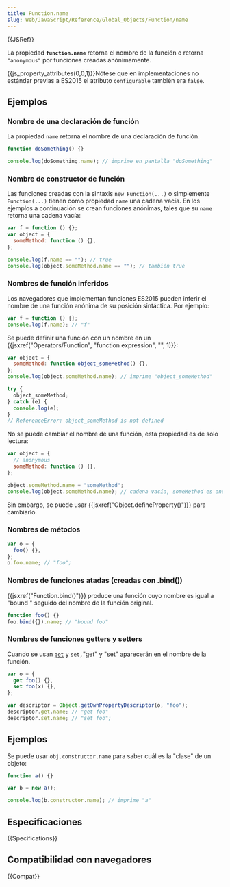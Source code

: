 ```yaml
---
title: Function.name
slug: Web/JavaScript/Reference/Global_Objects/Function/name
---
```


{{JSRef}}

La propiedad **`function.name`** retorna el nombre de la función o retorna `"anonymous"` por funciones creadas anónimamente.

{{js_property_attributes(0,0,1)}}Nótese que en implementaciones no estándar previas a ES2015 el atributo `configurable` también era `false`.

## Ejemplos

### Nombre de una declaración de función

La propiedad `name` retorna el nombre de una declaración de función.

```js
function doSomething() {}

console.log(doSomething.name); // imprime en pantalla "doSomething"
```

### Nombre de constructor de función

Las funciones creadas con la sintaxis `new Function(...)` o simplemente `Function(...)` tienen como propiedad `name` una cadena vacía. En los ejemplos a continuación se crean funciones anónimas, tales que su `name` retorna una cadena vacía:

```js
var f = function () {};
var object = {
  someMethod: function () {},
};

console.log(f.name == ""); // true
console.log(object.someMethod.name == ""); // también true
```

### Nombres de función inferidos

Los navegadores que implementan funciones ES2015 pueden inferir el nombre de una función anónima de su posición sintáctica. Por ejemplo:

```js
var f = function () {};
console.log(f.name); // "f"
```

Se puede definir una función con un nombre en un {{jsxref("Operators/Function", "function expression", "", 1)}}:

```js
var object = {
  someMethod: function object_someMethod() {},
};
console.log(object.someMethod.name); // imprime "object_someMethod"

try {
  object_someMethod;
} catch (e) {
  console.log(e);
}
// ReferenceError: object_someMethod is not defined
```

No se puede cambiar el nombre de una función, esta propiedad es de solo lectura:

```js
var object = {
  // anonymous
  someMethod: function () {},
};

object.someMethod.name = "someMethod";
console.log(object.someMethod.name); // cadena vacía, someMethod es anónimo
```

Sin embargo, se puede usar {{jsxref("Object.defineProperty()")}} para cambiarlo.

### Nombres de métodos

```js
var o = {
  foo() {},
};
o.foo.name; // "foo";
```

### Nombres de funciones atadas (creadas con .bind())

{{jsxref("Function.bind()")}} produce una función cuyo nombre es igual a "bound " seguido del nombre de la función original.

```js
function foo() {}
foo.bind({}).name; // "bound foo"
```

### Nombres de funciones getters y setters

Cuando se usan [`get`](/es/docs/Web/JavaScript/Reference/Functions/get) y `set,`"get" y "set" aparecerán en el nombre de la función.

```js
var o = {
  get foo() {},
  set foo(x) {},
};

var descriptor = Object.getOwnPropertyDescriptor(o, "foo");
descriptor.get.name; // "get foo"
descriptor.set.name; // "set foo";
```

## Ejemplos

Se puede usar `obj.constructor.name` para saber cuál es la "clase" de un objeto:

```js
function a() {}

var b = new a();

console.log(b.constructor.name); // imprime "a"
```

## Especificaciones

{{Specifications}}

## Compatibilidad con navegadores

{{Compat}}
